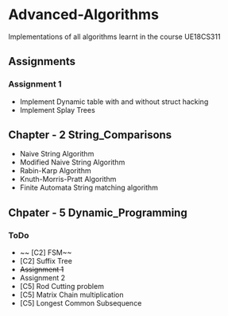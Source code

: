 # Advanced-Algorithms
Implementations of all algorithms learnt in the course UE18CS311

## Assignments
### Assignment 1
* Implement Dynamic table with and without struct hacking
* Implement Splay Trees

## Chapter - 2 String_Comparisons
* Naive String Algorithm
* Modified Naive String Algorithm
* Rabin-Karp Algorithm
* Knuth-Morris-Pratt Algorithm
* Finite Automata String matching algorithm

## Chpater - 5 Dynamic_Programming
### ToDo
* ~~ \[C2\] FSM~~   
* \[C2\] Suffix Tree
* ~~Assignment 1~~
* Assignment 2
* \[C5\] Rod Cutting problem
* \[C5\] Matrix Chain multiplication
* \[C5\] Longest Common Subsequence
